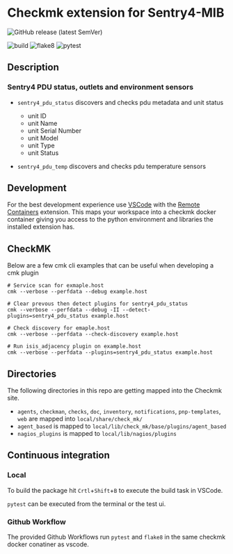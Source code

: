 # Checkmk extension for Sentry4-MIB

![GitHub release (latest SemVer)](https://img.shields.io/github/v/release/curtisbowden/checkmk_sentry4_pdu?label=version&logo=git&sort=semver)

![build](https://github.com/curtisbowden/checkmk_sentry4_pdu/workflows/build/badge.svg)
![flake8](https://github.com/curtisbowden/checkmk_sentry4_pdu/workflows/Lint/badge.svg)
![pytest](https://github.com/curtisbowden/checkmk_sentry4_pdu/workflows/pytest/badge.svg)

## Description
### Sentry4 PDU status, outlets and environment sensors

- `sentry4_pdu_status` discovers and checks pdu metadata and unit status
  - unit ID
  - unit Name
  - unit Serial Number
  - unit Model
  - unit Type
  - unit Status

- `sentry4_pdu_temp` discovers and checks pdu temperature sensors

## Development

For the best development experience use [VSCode](https://code.visualstudio.com/) with the [Remote Containers](https://marketplace.visualstudio.com/items?itemName=ms-vscode-remote.remote-containers) extension. This maps your workspace into a checkmk docker container giving you access to the python environment and libraries the installed extension has.

## CheckMK

Below are a few cmk cli examples that can be useful when developing a cmk plugin

```
# Service scan for exmaple.host
cmk --verbose --perfdata --debug example.host

# Clear prevous then detect plugins for sentry4_pdu_status
cmk --verbose --perfdata --debug -II --detect-plugins=sentry4_pdu_status example.host

# Check discovery for emaple.host
cmk --verbose --perfdata --check-discovery example.host

# Run isis_adjacency plugin on example.host
cmk --verbose --perfdata --plugins=sentry4_pdu_status example.host
```


## Directories

The following directories in this repo are getting mapped into the Checkmk site.

* `agents`, `checkman`, `checks`, `doc`, `inventory`, `notifications`, `pnp-templates`, `web` are mapped into `local/share/check_mk/`
* `agent_based` is mapped to `local/lib/check_mk/base/plugins/agent_based`
* `nagios_plugins` is mapped to `local/lib/nagios/plugins`

## Continuous integration
### Local

To build the package hit `Crtl`+`Shift`+`B` to execute the build task in VSCode.

`pytest` can be executed from the terminal or the test ui.

### Github Workflow

The provided Github Workflows run `pytest` and `flake8` in the same checkmk docker conatiner as vscode.
